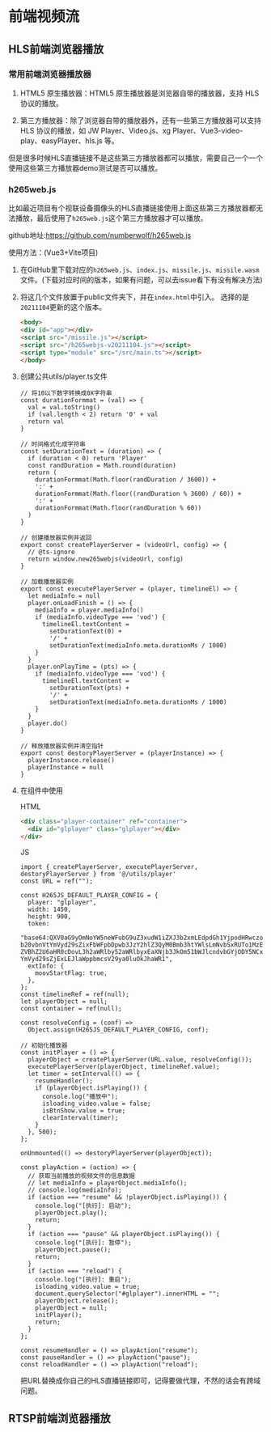 # 前端视频流

## HLS前端浏览器播放

### 常用前端浏览器播放器

1. HTML5 原生播放器：HTML5 原生播放器是浏览器自带的播放器，支持 HLS 协议的播放。

2. 第三方播放器：除了浏览器自带的播放器外，还有一些第三方播放器可以支持 HLS 协议的播放，如 JW Player、Video.js、xg Player、Vue3-video-play、easyPlayer、hls.js 等。

但是很多时候HLS直播链接不是这些第三方播放器都可以播放，需要自己一个一个使用这些第三方播放器demo测试是否可以播放。

### h265web.js

比如最近项目有个视联设备摄像头的HLS直播链接使用上面这些第三方播放器都无法播放，最后使用了`h265web.js`这个第三方播放器才可以播放。

github地址:https://github.com/numberwolf/h265web.js

使用方法：(Vue3+Vite项目)

1. 在GitHub里下载对应的`h265web.js`、`index.js`、`missile.js`、`missile.wasm`文件。(下载对应时间的版本，如果有问题，可以去issue看下有没有解决方法)

2. 将这几个文件放置于public文件夹下，并在`index.html`中引入。
    选择的是`20211104`更新的这个版本。
    
    ```html
    <body>
    <div id="app"></div>
    <script src="/missile.js"></script>
    <script src="/h265webjs-v20211104.js"></script>
    <script type="module" src="/src/main.ts"></script>
    </body>
    ```

3. 创建公共utils/player.ts文件
    ```JS
    // 将10以下数字转换成0X字符串
    const durationFormmat = (val) => {
      val = val.toString()
      if (val.length < 2) return '0' + val
      return val
    }

    // 时间格式化成字符串
    const setDurationText = (duration) => {
      if (duration < 0) return 'Player'
      const randDuration = Math.round(duration)
      return (
        durationFormmat(Math.floor(randDuration / 3600)) +
        ':' +
        durationFormmat(Math.floor((randDuration % 3600) / 60)) +
        ':' +
        durationFormmat(Math.floor(randDuration % 60))
      )
    }

    // 创建播放器实例并返回
    export const createPlayerServer = (videoUrl, config) => {
      // @ts-ignore
      return window.new265webjs(videoUrl, config)
    }

    // 加载播放器实例
    export const executePlayerServer = (player, timelineEl) => {
      let mediaInfo = null
      player.onLoadFinish = () => {
        mediaInfo = player.mediaInfo()
        if (mediaInfo.videoType === 'vod') {
          timelineEl.textContent =
            setDurationText(0) +
            '/' +
            setDurationText(mediaInfo.meta.durationMs / 1000)
        }
      }
      player.onPlayTime = (pts) => {
        if (mediaInfo.videoType === 'vod') {
          timelineEl.textContent =
            setDurationText(pts) +
            '/' +
            setDurationText(mediaInfo.meta.durationMs / 1000)
        }
      }
      player.do()
    }

    // 释放播放器实例并清空指针
    export const destoryPlayerServer = (playerInstance) => {
      playerInstance.release()
      playerInstance = null
    }
    ```
4. 在组件中使用

    HTML
    ```HTML
    <div class="player-container" ref="container">
      <div id="glplayer" class="glplayer"></div>
    </div>
    ```

    JS
    ```JS
    import { createPlayerServer, executePlayerServer, destoryPlayerServer } from '@/utils/player'
    const URL = ref("");

    const H265JS_DEFAULT_PLAYER_CONFIG = {
      player: "glplayer",
      width: 1450,
      height: 900,
      token:
        "base64:QXV0aG9yOmNoYW5neWFubG9uZ3xudW1iZXJ3b2xmLEdpdGh1YjpodHRwczovL2dpdGh1Yi5j    b20vbnVtYmVyd29sZixFbWFpbDpwb3JzY2hlZ3QyM0Bmb3htYWlsLmNvbSxRUTo1MzEzNjU4NzIsSG9t    ZVBhZ2U6aHR0cDovL3h2aWRlby52aWRlbyxEaXNjb3JkOm51bWJlcndvbGYjODY5NCx3ZWNoYXI6bnVt    YmVyd29sZjExLEJlaWppbmcsV29ya0luOkJhaWR1",
      extInfo: {
        moovStartFlag: true,
      },
    };
    const timelineRef = ref(null);
    let playerObject = null;
    const container = ref(null);

    const resolveConfig = (conf) =>
      Object.assign(H265JS_DEFAULT_PLAYER_CONFIG, conf);

    // 初始化播放器
    const initPlayer = () => {
      playerObject = createPlayerServer(URL.value, resolveConfig());
      executePlayerServer(playerObject, timelineRef.value);
      let timer = setInterval(() => {
        resumeHandler();
        if (playerObject.isPlaying()) {
          console.log("播放中");
          isloading_video.value = false;
          isBtnShow.value = true;
          clearInterval(timer);
        }
      }, 500);
    };

    onUnmounted(() => destoryPlayerServer(playerObject));

    const playAction = (action) => {
      // 获取当前播放的视频文件的信息数据
      // let mediaInfo = playerObject.mediaInfo();
      // console.log(mediaInfo);
      if (action === "resume" && !playerObject.isPlaying()) {
        console.log("[执行]: 启动");
        playerObject.play();
        return;
      }
      if (action === "pause" && playerObject.isPlaying()) {
        console.log("[执行]: 暂停");
        playerObject.pause();
        return;
      }
      if (action === "reload") {
        console.log("[执行]: 重启");
        isloading_video.value = true;
        document.querySelector("#glplayer").innerHTML = "";
        playerObject.release();
        playerObject = null;
        initPlayer();
        return;
      }
    };

    const resumeHandler = () => playAction("resume");
    const pauseHandler = () => playAction("pause");
    const reloadHandler = () => playAction("reload");
    ```
    把URL替换成你自己的HLS直播链接即可，记得要做代理，不然的话会有跨域问题。


## RTSP前端浏览器播放




